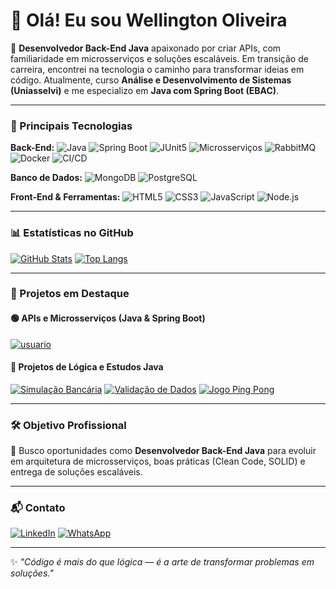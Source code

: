 # 👋 Olá! Eu sou **Wellington Oliveira**

🎯 **Desenvolvedor Back-End Java** apaixonado por criar APIs, com familiaridade em microsserviços e soluções escaláveis. Em transição de carreira, encontrei na tecnologia o caminho para transformar ideias em código. Atualmente, curso **Análise e Desenvolvimento de Sistemas (Uniasselvi)** e me especializo em **Java com Spring Boot (EBAC)**.

---

### 🚀 Principais Tecnologias

**Back-End:**
![Java](https://img.shields.io/badge/Java-ED8B00?style=for-the-badge\&logo=openjdk\&logoColor=white) ![Spring Boot](https://img.shields.io/badge/Spring_Boot-6DB33F?style=for-the-badge\&logo=springboot\&logoColor=white) ![JUnit5](https://img.shields.io/badge/JUnit_5-25A162?style=for-the-badge\&logo=java\&logoColor=white) ![Microsserviços](https://img.shields.io/badge/Microservices-000000?style=for-the-badge\&logoColor=white) ![RabbitMQ](https://img.shields.io/badge/RabbitMQ-FF6600?style=for-the-badge\&logo=rabbitmq\&logoColor=white) ![Docker](https://img.shields.io/badge/Docker-2496ED?style=for-the-badge\&logo=docker\&logoColor=white) ![CI/CD](https://img.shields.io/badge/CI%2FCD-000000?style=for-the-badge\&logo=githubactions\&logoColor=white)

**Banco de Dados:**
![MongoDB](https://img.shields.io/badge/MongoDB-47A248?style=for-the-badge\&logo=mongodb\&logoColor=white)
![PostgreSQL](https://img.shields.io/badge/PostgreSQL-316192?style=for-the-badge\&logo=postgresql\&logoColor=white)

**Front-End & Ferramentas:**
![HTML5](https://img.shields.io/badge/HTML5-E34F26?style=for-the-badge\&logo=html5\&logoColor=white) ![CSS3](https://img.shields.io/badge/CSS3-1572B6?style=for-the-badge\&logo=css3\&logoColor=white) ![JavaScript](https://img.shields.io/badge/JavaScript-F7DF1E?style=for-the-badge\&logo=javascript\&logoColor=black) ![Node.js](https://img.shields.io/badge/Node.js-339933?style=for-the-badge\&logo=node.js\&logoColor=white)

---

### 📊 Estatísticas no GitHub

[![GitHub Stats](https://github-readme-stats.vercel.app/api?username=wellingtonadonai\&show_icons=true\&theme=dark)](https://github.com/wellingtonadonai)
[![Top Langs](https://github-readme-stats.vercel.app/api/top-langs/?username=wellingtonadonai\&layout=compact\&theme=dark)](https://github.com/anuraghazra/github-readme-stats)

---

### 🧪 Projetos em Destaque

#### 🟢 **APIs e Microsserviços (Java & Spring Boot)**

[![usuario](https://github-readme-stats.vercel.app/api/pin/?username=wellingtonadonai&repo=usuario&theme=dark)](https://github.com/wellingtonadonai/usuario)



#### 🧩 **Projetos de Lógica e Estudos Java**

[![Simulação Bancária](https://github-readme-stats.vercel.app/api/pin/?username=wellingtonadonai\&repo=SimulacaodeContaBancaria-Java\&theme=dark)](https://github.com/wellingtonadonai/SimulacaodeContaBancaria-Java)
[![Validação de Dados](https://github-readme-stats.vercel.app/api/pin/?username=wellingtonadonai\&repo=SistemadeValidacao-ProcessoSeletivo\&theme=dark)](https://github.com/wellingtonadonai/SistemadeValidacao-ProcessoSeletivo)
[![Jogo Ping Pong](https://github-readme-stats.vercel.app/api/pin/?username=wellingtonadonai\&repo=Jogo-Ping-Pong\&theme=dark)](https://github.com/wellingtonadonai/Jogo-Ping-Pong)

---

### 🛠️ Objetivo Profissional

📌 Busco oportunidades como **Desenvolvedor Back-End Java** para evoluir em arquitetura de microsserviços, boas práticas (Clean Code, SOLID) e entrega de soluções escaláveis.

---

### 📬 Contato

[![LinkedIn](https://img.shields.io/badge/LinkedIn-0077B5?style=for-the-badge\&logo=linkedin\&logoColor=white)](https://www.linkedin.com/in/wellingtonoliveira-dev/)
[![WhatsApp](https://img.shields.io/badge/Whatsapp-25D366?style=for-the-badge\&logo=whatsapp\&logoColor=white)](https://wa.me/5517992845056)

---

✨ *"Código é mais do que lógica — é a arte de transformar problemas em soluções."*
